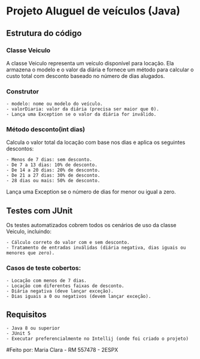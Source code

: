# Projeto Aluguel de veículos (Java)

## Estrutura do código
### Classe Veiculo

A classe Veiculo representa um veículo disponível para locação. Ela armazena o modelo e o valor da diária e fornece um método para calcular o custo total com desconto baseado no número de dias alugados.

### Construtor

    - modelo: nome ou modelo do veículo.
    - valorDiaria: valor da diária (precisa ser maior que 0).
    - Lança uma Exception se o valor da diária for inválido.

### Método desconto(int dias)

Calcula o valor total da locação com base nos dias e aplica os seguintes descontos:

    - Menos de 7 dias: sem desconto.
    - De 7 a 13 dias: 10% de desconto.
    - De 14 a 20 dias: 20% de desconto.
    - De 21 a 27 dias: 30% de desconto.
    - 28 dias ou mais: 50% de desconto.
Lança uma Exception se o número de dias for menor ou igual a zero.

## Testes com JUnit

Os testes automatizados cobrem todos os cenários de uso da classe Veiculo, incluindo:

    - Cálculo correto do valor com e sem desconto.
    - Tratamento de entradas inválidas (diária negativa, dias iguais ou menores que zero).

### Casos de teste cobertos:

    - Locação com menos de 7 dias.
    - Locação com diferentes faixas de desconto.
    - Diária negativa (deve lançar exceção).
    - Dias iguais a 0 ou negativos (devem lançar exceção).

## Requisitos

    - Java 8 ou superior
    - JUnit 5
    - Executar preferencialmente no Intellij (onde foi criado o projeto)

#Feito por: Maria Clara - RM 557478 - 2ESPX
